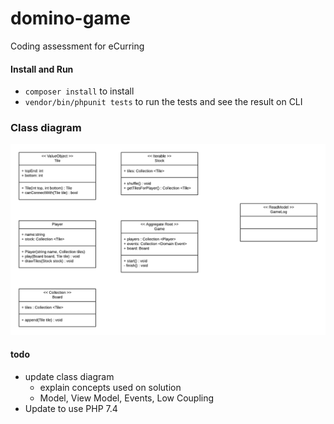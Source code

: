 # domino-game
Coding assessment for eCurring

#### Install and Run
- `composer install` to install
- `vendor/bin/phpunit tests` to run the tests and see the result on CLI

### Class diagram

<img src="docs/class-diagram.png"  alt="Class diagram"/>

#### todo
- update class diagram
    - explain concepts used on solution
    - Model, View Model, Events, Low Coupling
- Update to use PHP 7.4